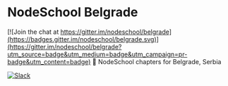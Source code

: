 # NodeSchool Belgrade  

[![Join the chat at https://gitter.im/nodeschool/belgrade](https://badges.gitter.im/nodeschool/belgrade.svg)](https://gitter.im/nodeschool/belgrade?utm_source=badge&utm_medium=badge&utm_campaign=pr-badge&utm_content=badge)
:school: NodeSchool chapters for Belgrade, Serbia  

[![Slack](https://jsbelgrade-slack.herokuapp.com/badge.svg)](https://jsbelgrade-slack.herokuapp.com/)  
